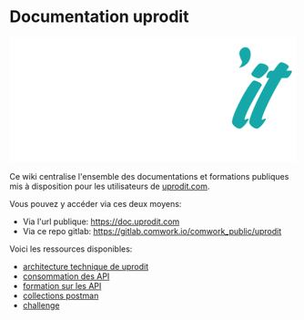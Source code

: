 # Documentation uprodit

![uprodit](./img/uprodit_logo.png)

Ce wiki centralise l'ensemble des documentations et formations publiques mis à disposition pour les utilisateurs de [uprodit.com](https://www.uprodit.com).

Vous pouvez y accéder via ces deux moyens:
* Via l'url publique: https://doc.uprodit.com
* Via ce repo gitlab: https://gitlab.comwork.io/comwork_public/uprodit

Voici les ressources disponibles:
* [architecture technique de uprodit](./architecture.md)
* [consommation des API](./api.md)
* [formation sur les API](./formation_slides.pdf)
* [collections postman](./postman)
* [challenge](./challenge.md)
